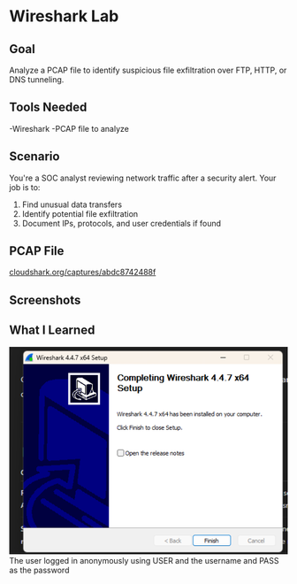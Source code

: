 # Wireshark Lab

## Goal
Analyze a PCAP file to identify suspicious file exfiltration over FTP, HTTP, or DNS tunneling.

## Tools Needed
-Wireshark
-PCAP file to analyze

## Scenario
You're a SOC analyst reviewing network traffic after a security alert. Your job is to:

1. Find unusual data transfers
2. Identify potential file exfiltration
3. Document IPs, protocols, and user credentials if found


## PCAP File
<a href="https://www.cloudshark.org/captures/abdc8742488f" target="_blank">cloudshark.org/captures/abdc8742488f</a>


## Screenshots

## What I Learned

![Wireshark Download Image](wireshark_installation.png)
The user logged in anonymously using USER and the username and PASS as the password</li>



